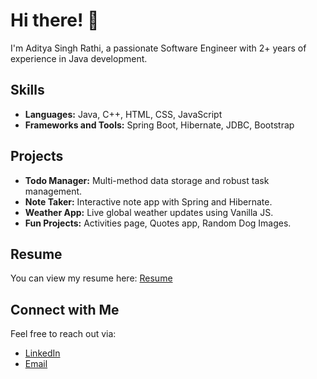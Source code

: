 # Hi there! 👋

I'm Aditya Singh Rathi, a passionate Software Engineer with 2+ years of experience in Java development.

## Skills
- **Languages:** Java, C++, HTML, CSS, JavaScript
- **Frameworks and Tools:** Spring Boot, Hibernate, JDBC, Bootstrap

## Projects
- **Todo Manager:** Multi-method data storage and robust task management.
- **Note Taker:** Interactive note app with Spring and Hibernate.
- **Weather App:** Live global weather updates using Vanilla JS.
- **Fun Projects:** Activities page, Quotes app, Random Dog Images.

## Resume
You can view my resume here: [Resume](https://drive.google.com/file/d/108Imd88QmDSmaYfz953GXOHn1rnY5kds/view?usp=sharing)

## Connect with Me
Feel free to reach out via:
- [LinkedIn](https://www.linkedin.com/in/aditya-singh-rathi/)
- [Email](mailto:adityasinghrathi315@gmail.com)

